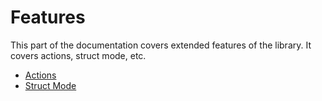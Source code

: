 
# Features

This part of the documentation covers extended features of the library.
It covers actions, struct mode, etc.

- [Actions](actions.md)
- [Struct Mode](struct-mode.md)
